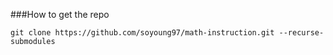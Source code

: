 ###How to get the repo
```
git clone https://github.com/soyoung97/math-instruction.git --recurse-submodules
```
